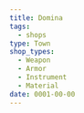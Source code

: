 ```yaml
---
title: Domina
tags:
  - shops
type: Town
shop_types:
  - Weapon
  - Armor
  - Instrument
  - Material
date: 0001-00-00
---
```

